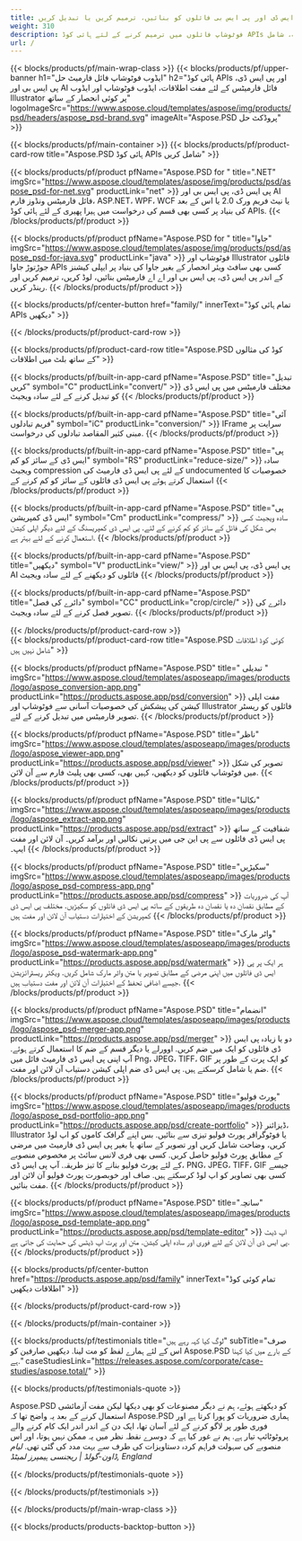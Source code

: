 ```yaml
---
title: پی ڈی ایف اور تصویر فارمیٹس میں پی ایس ڈی اور پی ایس بی فائلوں کو بنائیں، ترمیم کریں یا تبدیل کریں
weight: 310
description: فوٹوشاپ فائلوں میں ترمیم کرنے کے لئے ہائی کوڈ APIs اور مفت اطلاقات. پرت کی خصوصیات کو اپ ڈیٹ کرنے کی صلاحیت، شامل watermarks کے پیمانے فلپ فصل Dithering ریسٹر تبادلوں باری دکھائے گا.
url: /
---
```


{{< blocks/products/pf/main-wrap-class >}}
{{< blocks/products/pf/upper-banner h1="ایڈوب فوٹوشاپ فائل فارمیٹ حل" h2="ہائی کوڈ APIs اور پی ایس ڈی، پی ایس بی اور AI فائل فارمیٹس کے لئے مفت اطلاقات، ایڈوب فوٹوشاپ اور ایڈوب Illustrator پر کوئی انحصار کے ساتھ" logoImageSrc="https://www.aspose.cloud/templates/aspose/img/products/psd/headers/aspose_psd-brand.svg" imageAlt="Aspose.PSD پروڈکٹ حل" >}}

{{< blocks/products/pf/main-container >}}
{{< blocks/products/pf/product-card-row title="Aspose.PSD ہائی کوڈ APIs شامل کریں" >}}

{{< blocks/products/pf/product pfName="Aspose.PSD for " title=".NET" imgSrc="https://www.aspose.cloud/templates/aspose/img/products/psd/aspose_psd-for-net.svg" productLink="net" >}}
پی ایس ڈی، پی ایس بی اور AI فائل فارمیٹس ونڈوز فارم، ASP.NET، WPF، WCF یا نیٹ فریم ورک 2.0 یا اس کے بعد کی بنیاد پر کسی بھی قسم کی درخواست میں ہیرا پھیری کے لئے ہائی کوڈ APIs.
{{< /blocks/products/pf/product >}}

{{< blocks/products/pf/product pfName="Aspose.PSD for " title="جاوا" imgSrc="https://www.aspose.cloud/templates/aspose/img/products/psd/aspose_psd-for-java.svg" productLink="java" >}}
فوٹوشاپ اور Illustrator فائلوں جوڑتوڑ جاوا APIs کسی بھی سافٹ ویئر انحصار کے بغیر جاوا کی بنیاد پر ایپلی کیشنز کے اندر پی ایس ڈی، پی ایس بی اور اے اے فارمیٹس بنائیں، لوڈ کریں، ترمیم کریں اور رینڈر کریں.
{{< /blocks/products/pf/product >}}

{{< blocks/products/pf/center-button href="family/" innerText="تمام ہائی کوڈ APIs دیکھیں" >}}

{{< /blocks/products/pf/product-card-row >}}

{{< blocks/products/pf/product-card-row title="Aspose.PSD کوڈ کی مثالوں کے ساتھ بلٹ میں اطلاقات" >}}

{{< blocks/products/pf/built-in-app-card pfName="Aspose.PSD" title="تبدیل کریں" symbol="C" productLink="convert/" >}}
مختلف فارمیٹس میں پی ایس ڈی کو تبدیل کرنے کے لئے سادہ ویجیٹ
{{< /blocks/products/pf/product >}}

{{< blocks/products/pf/built-in-app-card pfName="Aspose.PSD" title="آئی فریم تبادلوں" symbol="iC" productLink="conversion/" >}}
IFrame سرایت پر مبنی کثیر المقاصد تبادلوں کی درخواست.
{{< /blocks/products/pf/product >}}

{{< blocks/products/pf/built-in-app-card pfName="Aspose.PSD" title="پی ایس ڈی کے سائز کو کم" symbol="RS" productLink="reduce-size/" >}}
سادہ ویجیٹ compression کے لئے پی ایس ڈی فارمیٹ کی undocumented خصوصیات کا استعمال کرتے ہوئے پی ایس ڈی فائلوں کے سائز کو کم کرنے کے
{{< /blocks/products/pf/product >}}

{{< blocks/products/pf/built-in-app-card pfName="Aspose.PSD" title="پی ایس ڈی کمپریشن" symbol="Cm" productLink="compress/" >}}
سادہ ویجیٹ کسی بھی شکل کی فائل کے سائز کو کم کرنے کے لئے. پی ایس ڈی کمپریسنگ کے لئے دیگر اپلی کیشن استعمال کرنے کے لئے بہتر ہے.
{{< /blocks/products/pf/product >}}

{{< blocks/products/pf/built-in-app-card pfName="Aspose.PSD" title="دیکھیں" symbol="V" productLink="view/" >}}
پی ایس ڈی، پی ایس بی اور AI فائلوں کو دیکھنے کے لئے سادہ ویجیٹ
{{< /blocks/products/pf/product >}}

{{< blocks/products/pf/built-in-app-card pfName="Aspose.PSD" title="دائرے کی فصل" symbol="CC" productLink="crop/circle/" >}}
دائرے کی تصویر فصل کرنے کے لئے سادہ ویجیٹ.
{{< /blocks/products/pf/product >}}
									
{{< /blocks/products/pf/product-card-row >}}										   
{{< blocks/products/pf/product-card-row title="Aspose.PSD کوئی کوڈ اطلاقات شامل نہیں ہیں" >}}

{{< blocks/products/pf/product pfName="Aspose.PSD" title=" تبدیلی " imgSrc="https://www.aspose.cloud/templates/asposeapp/images/products/logo/aspose_conversion-app.png" productLink="https://products.aspose.app/psd/conversion" >}}
مفت اپلی کیشن کی پیشکش کی خصوصیات آسانی سے فوٹوشاپ اور Illustrator فائلوں کو ریسٹر تصویر فارمیٹس میں تبدیل کرنے کے لئے.
{{< /blocks/products/pf/product >}}

{{< blocks/products/pf/product pfName="Aspose.PSD" title="ناظر" imgSrc="https://www.aspose.cloud/templates/asposeapp/images/products/logo/aspose_viewer-app.png" productLink="https://products.aspose.app/psd/viewer" >}}
تصویر کی شکل میں فوٹوشاپ فائلوں کو دیکھیں، کہیں بھی، کسی بھی پلیٹ فارم سے آن لائن.
{{< /blocks/products/pf/product >}}

{{< blocks/products/pf/product pfName="Aspose.PSD" title="نکالنا" imgSrc="https://www.aspose.cloud/templates/asposeapp/images/products/logo/aspose_extract-app.png" productLink="https://products.aspose.app/psd/extract" >}}
شفافیت کے ساتھ پی ایس ڈی فائلوں سے پی این جی میں پرتیں نکالیں اور برآمد کریں۔ آن لائن اور مفت ایپ۔
{{< /blocks/products/pf/product >}}

{{< blocks/products/pf/product pfName="Aspose.PSD" title="سکیڑیں" imgSrc="https://www.aspose.cloud/templates/asposeapp/images/products/logo/aspose_psd-compress-app.png" productLink="https://products.aspose.app/psd/compress" >}}
آپ کی ضروریات کے مطابق نقصان دہ یا نقصان دہ طریقوں کے ساتھ پی ایس ڈی فائلوں کو سکیڑیں. مختلف پی ایس ڈی کمپریشن کے اختیارات دستیاب آن لائن اور مفت ہیں
{{< /blocks/products/pf/product >}}

{{< blocks/products/pf/product pfName="Aspose.PSD" title="واٹر مارک" imgSrc="https://www.aspose.cloud/templates/asposeapp/images/products/logo/aspose_psd-watermark-app.png" productLink="https://products.aspose.app/psd/watermark" >}}
ہر ایک پر پی ایس ڈی فائلوں میں اپنی مرضی کے مطابق تصویر یا متن واٹر مارک شامل کریں. ویکٹر ریسٹرائزیشن جیسے اضافی تحفظ کے اختیارات آن لائن اور مفت دستیاب ہیں.
{{< /blocks/products/pf/product >}}

{{< blocks/products/pf/product pfName="Aspose.PSD" title="انضمام" imgSrc="https://www.aspose.cloud/templates/asposeapp/images/products/logo/aspose_psd-merger-app.png" productLink="https://products.aspose.app/psd/merger" >}}
دو یا زیادہ پی ایس ڈی فائلوں کو ایک میں ضم کریں. اوورلے یا دیگر قسم کے ضم کا استعمال کرتے ہوئے. آپ اپنی پی ایس ڈی فارمیٹ فائل میں Png، JPEG، TIFF، GIF کو ایک پرت کے طور پر ضم یا شامل کرسکتے ہیں. پی ایس ڈی ضم اپلی کیشن دستیاب آن لائن اور مفت.
{{< /blocks/products/pf/product >}}

{{< blocks/products/pf/product pfName="Aspose.PSD" title="پورٹ فولیو" imgSrc="https://www.aspose.cloud/templates/asposeapp/images/products/logo/aspose_psd-portfolio-app.png" productLink="https://products.aspose.app/psd/create-portfolio" >}}
ڈیزائنر، Illustrator یا فوٹوگرافر پورٹ فولیو تیزی سے بنائیں. بس اپنے گرافک کاموں کو اپ لوڈ کریں، وضاحت شامل کریں اور تصویر کے ساتھ یا بغیر پی ایس ڈی فارمیٹ میں مرضی کے مطابق پورٹ فولیو حاصل کریں. کسی بھی فری لانس سائٹ پر مخصوص منصوبے کے لئے پورٹ فولیو بنانے کا تیز طریقہ. آپ پی ایس ڈی، PNG، JPEG، TIFF، GIF جیسے کسی بھی تصاویر کو اپ لوڈ کرسکتے ہیں. صاف اور خوبصورت پورٹ فولیو آن لائن اور مفت بنائیں.
{{< /blocks/products/pf/product >}}

{{< blocks/products/pf/product pfName="Aspose.PSD" title="سانچہ" imgSrc="https://www.aspose.cloud/templates/asposeapp/images/products/logo/aspose_psd-template-app.png" productLink="https://products.aspose.app/psd/template-editor" >}}
اپ ڈیٹ پی ایس ڈی آن لائن کے لئے فوری اور سادہ اپلی کیشن. متن اور پرت اپ ڈیٹس کی حمایت کی جاتی ہے.
{{< /blocks/products/pf/product >}}

{{< blocks/products/pf/center-button href="https://products.aspose.app/psd/family" innerText="تمام کوئی کوڈ اطلاقات دیکھیں" >}}

{{< /blocks/products/pf/product-card-row >}}

{{< /blocks/products/pf/main-container >}}

{{< blocks/products/pf/testimonials title="لوگ کیا کہہ رہے ہیں" subTitle="صرف اس کے لئے ہمارے لفظ کو مت لینا. دیکھیں صارفین کو Aspose.PSD کے بارے میں کیا کہنا ہے." caseStudiesLink="https://releases.aspose.com/corporate/case-studies/aspose.total/" >}}

{{< blocks/products/pf/testimonials-quote >}}
<p class="first">
 Aspose.PSD کو دیکھتے ہوئے، ہم نے دیگر مصنوعات کو بھی دیکھا لیکن مفت آزمائشی استعمال کرنے کے بعد یہ واضح تھا کہ Aspose.PSD ہماری ضروریات کو پورا کرتا ہے اور فوری طور پر لاگو کرنے کے لئے آسان تھا، ایک دن کے اندر اندر ایک کام کرنے والے پروٹوٹائپ تیار ہے. ہم نے غور کیا ہے کہ دوسرے نقطہ نظر میں یہ ممکن نہیں ہوتا، اور اس منصوبے کی سہولت فراہم کردہ دستاویزات کی طرف سے بہت مدد کی گئی تھی.
 <em>
  لیام ڈاون-گولڈ | ریجنسی ہیمپرز لمیٹڈ, England
 </em>
</p>

{{< /blocks/products/pf/testimonials-quote >}}

{{< /blocks/products/pf/testimonials >}}

{{< /blocks/products/pf/main-wrap-class >}}

{{< blocks/products/products-backtop-button >}}
